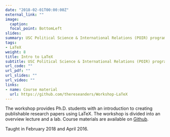 ```yaml
---
date: "2018-02-01T00:00:00Z"
external_link: ""
image:
  caption: 
  focal_point: BottomLeft
slides: 
summary: USC Political Science & International Relations (POIR) program
tags:
- LaTeX
weight: 8
title: Intro to LaTeX
subtitle: USC Political Science & International Relations (POIR) program
url_code: ""
url_pdf: ""
url_slides: ""
url_video: ""
links:
- name: Course material
  url: https://github.com/thereseanders/Workshop-LaTeX
---
```


The workshop provides Ph.D. students with an introduction to creating publishable research papers using LaTeX. The workshop is divided into an overview lecture and a lab. Course materials are available on [Github](https://github.com/thereseanders/Workshop-LaTeX).

Taught in February 2018 and April 2016.